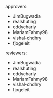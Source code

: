 approvers:
- JimBugwadia
- realshuting
- eddycharly
- MariamFahmy98
- vishal-chdhry
- fjogeleit

reviewers:
- JimBugwadia
- realshuting
- eddycharly
- MariamFahmy98
- vishal-chdhry
- fjogeleit
